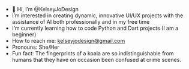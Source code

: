 - 👋 Hi, I’m @KelseyJoDesign
- I’m interested in creating dynamic, innovative UI/UX projects with the assistance of AI both professionally and in my free time
- I’m currently learning how to code Python and Dart projects (I am a beginner)
- How to reach me: kelseyjodesign@gmail.com
- Pronouns: She/Her
- Fun fact: The fingerprints of a koala are so indistinguishable from humans that they have on occasion been confused at crime scenes.

<!---
KelseyJoDesign/KelseyJoDesign is a ✨ special ✨ repository because its `README.md` (this file) appears on your GitHub profile.
You can click the Preview link to take a look at your changes.
--->
